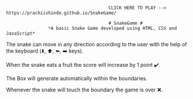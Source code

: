                                            CLICK HERE TO PLAY --> https://prachiishinde.github.io/SnakeGame/
                                           
                                           # SnakeGame #
                    *A basic Snake Game developed using HTML, CSS and JavaScript*
                    
The snake can move in any direction according to the user with the help of the keyboard (⬇️, ⬆️, ⬅️, ➡️ keys).

When the snake eats a fruit the score will increase by 1 point ✔️.

The Box will generate automatically within the boundaries.

Whenever the snake will touch the boundary the game is over ❌.
